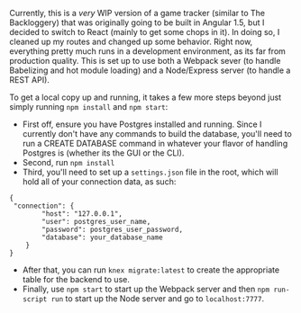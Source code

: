Currently, this is a *very* WIP version of a game tracker (similar to The Backloggery) that was originally going to be built in Angular 1.5, but I decided to switch to React (mainly to get some chops in it). In doing so, I cleaned up my routes and changed up some behavior. Right now, everything pretty much runs in a development environment, as its far from production quality. This is set up to use both a Webpack sever (to handle Babelizing and hot module loading) and a Node/Express server (to handle a REST API).

To get a local copy up and running, it takes a few more steps beyond just simply running `npm install` and `npm start`:

* First off, ensure you have Postgres installed and running. Since I currently don't have any commands to build the database, you'll need to run a CREATE DATABASE <database name> command in whatever your flavor of handling Postgres is (whether its the GUI or the CLI).
* Second, run `npm install`
* Third, you'll need to set up a `settings.json` file in the root, which will hold all of your connection data, as such:
```
{
 "connection": {
        "host": "127.0.0.1",
        "user": postgres_user_name,
        "password": postgres_user_password,
        "database": your_database_name
    }
}
```
* After that, you can run `knex migrate:latest` to create the appropriate table for the backend to use.
* Finally, use `npm start` to start up the Webpack server and then `npm run-script run` to start up the Node server and go to `localhost:7777`.
